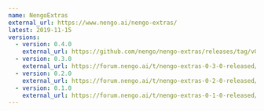 ```yaml
---
name: NengoExtras
external_url: https://www.nengo.ai/nengo-extras/
latest: 2019-11-15
versions:
  - version: 0.4.0
    external_url: https://github.com/nengo/nengo-extras/releases/tag/v0.4.0
  - version: 0.3.0
    external_url: https://forum.nengo.ai/t/nengo-extras-0-3-0-released/572
  - version: 0.2.0
    external_url: https://forum.nengo.ai/t/nengo-extras-0-2-0-released/568
  - version: 0.1.0
    external_url: https://forum.nengo.ai/t/nengo-extras-0-1-0-released/488
---
```

